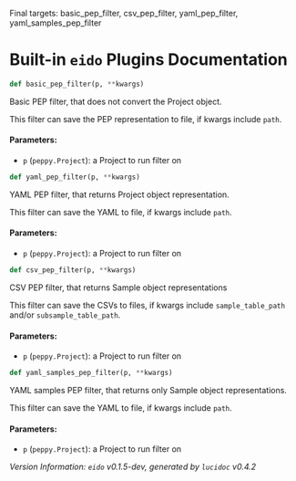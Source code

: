Final targets: basic_pep_filter, csv_pep_filter, yaml_pep_filter, yaml_samples_pep_filter
<script>
document.addEventListener('DOMContentLoaded', (event) => {
  document.querySelectorAll('h3 code').forEach((block) => {
    hljs.highlightBlock(block);
  });
});
</script>

<style>
h3 .content {
    padding-left: 22px;
    text-indent: -15px;
 }
h3 .hljs .content {
    padding-left: 20px;
    margin-left: 0px;
    text-indent: -15px;
    martin-bottom: 0px;
}
h4 .content, table .content, p .content, li .content { margin-left: 30px; }
h4 .content {
    font-style: italic;
    font-size: 1em;
    margin-bottom: 0px;
}

</style>


# Built-in `eido` Plugins Documentation


```python
def basic_pep_filter(p, **kwargs)
```

Basic PEP filter, that does not convert the Project object.

This filter can save the PEP representation to file, if kwargs include `path`.
#### Parameters:

- `p` (`peppy.Project`):  a Project to run filter on




```python
def yaml_pep_filter(p, **kwargs)
```

YAML PEP filter, that returns Project object representation.

This filter can save the YAML to file, if kwargs include `path`.
#### Parameters:

- `p` (`peppy.Project`):  a Project to run filter on




```python
def csv_pep_filter(p, **kwargs)
```

CSV PEP filter, that returns Sample object representations

This filter can save the CSVs to files, if kwargs include
`sample_table_path` and/or `subsample_table_path`.
#### Parameters:

- `p` (`peppy.Project`):  a Project to run filter on




```python
def yaml_samples_pep_filter(p, **kwargs)
```

YAML samples PEP filter, that returns only Sample object representations.

This filter can save the YAML to file, if kwargs include `path`.
#### Parameters:

- `p` (`peppy.Project`):  a Project to run filter on







*Version Information: `eido` v0.1.5-dev, generated by `lucidoc` v0.4.2*
